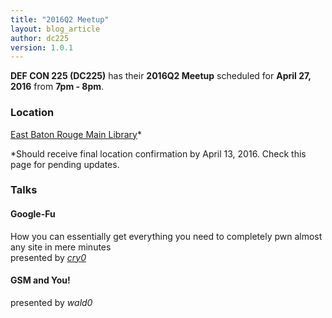 ```yaml
---
title: "2016Q2 Meetup"
layout: blog_article
author: dc225
version: 1.0.1
---
```


<script type="application/ld+json">
{
  "@context" : "http://schema.org",
  "@type" : "Event",
  "name" : "2016Q2 Meetup",
  "startDate" : "2016-04-27",
  "location" : {
    "@type" : "Place",
    "name" : "East Baton Rouge Main Library",
    "address" : {
      "@type" : "PostalAddress",
      "addressLocality" : "Baton Rouge",
      "addressRegion" : "Louisiana"
    }
  },
  "description" : "DC225 has their 2016Q2 Meetup coming up",
  "url" : "http://defcon225.org/blog/2016/q2-meetup.html"
}
</script>

**DEF CON 225 (DC225)** has their **2016Q2 Meetup** scheduled for **April 27, 2016** from **7pm - 8pm**.

### Location
[East Baton Rouge Main Library](http://www.ebrpl.com/LocationsandHours/ebr.html)*

*Should receive final location confirmation by April 13, 2016. Check this page for pending updates.

### Talks

#### Google-Fu
How you can essentially get everything you need to completely pwn almost any site in mere minutes  
presented by [*cry0*](https://nolacon.com/speaker/cry0/)

#### GSM and You!
presented by *wald0*
